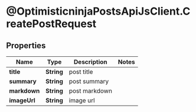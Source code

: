 # @OptimisticninjaPostsApiJsClient.CreatePostRequest

## Properties

Name | Type | Description | Notes
------------ | ------------- | ------------- | -------------
**title** | **String** | post title | 
**summary** | **String** | post summary | 
**markdown** | **String** | post markdown | 
**imageUrl** | **String** | image url | 


